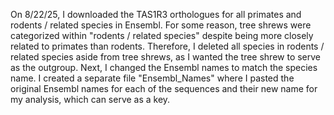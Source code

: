 On 8/22/25, I downloaded the TAS1R3 orthologues for all primates and rodents / related species in Ensembl. For some reason, tree shrews were categorized within "rodents / related species" despite being more closely related to primates than rodents. Therefore, I deleted all species in rodents / related species aside from tree shrews, as I wanted the tree shrew to serve as the outgroup. Next, I changed the Ensembl names to match the species name. I created a separate file "Ensembl_Names" where I pasted the original Ensembl names for each of the sequences and their new name for my analysis, which can serve as a key. 